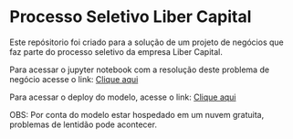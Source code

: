 # Processo Seletivo Liber Capital

Este repósitorio foi criado para a solução de um projeto de negócios que faz parte do processo seletivo da empresa Liber Capital.

Para acessar o jupyter notebook com a resolução deste problema de negócio acesse o link: [Clique aqui](https://github.com/Guilherme-Yuji/LiberCapital/blob/main/Projeto%20-%20LiberCapital.ipynb)


Para acessar o deploy do modelo, acesse o link: [Clique aqui](https://libercapital-app.herokuapp.com/)

OBS: Por conta do modelo estar hospedado em um nuvem gratuita, problemas de lentidão pode acontecer.
